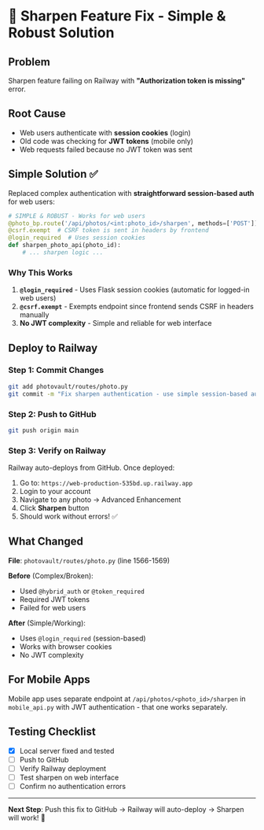 # 🔧 Sharpen Feature Fix - Simple & Robust Solution

## Problem
Sharpen feature failing on Railway with **"Authorization token is missing"** error.

## Root Cause
- Web users authenticate with **session cookies** (login)
- Old code was checking for **JWT tokens** (mobile only)
- Web requests failed because no JWT token was sent

## Simple Solution ✅
Replaced complex authentication with **straightforward session-based auth** for web users:

```python
# SIMPLE & ROBUST - Works for web users
@photo_bp.route('/api/photos/<int:photo_id>/sharpen', methods=['POST'])
@csrf.exempt  # CSRF token is sent in headers by frontend
@login_required  # Uses session cookies
def sharpen_photo_api(photo_id):
    # ... sharpen logic ...
```

### Why This Works
1. **`@login_required`** - Uses Flask session cookies (automatic for logged-in web users)
2. **`@csrf.exempt`** - Exempts endpoint since frontend sends CSRF in headers manually
3. **No JWT complexity** - Simple and reliable for web interface

## Deploy to Railway

### Step 1: Commit Changes
```bash
git add photovault/routes/photo.py
git commit -m "Fix sharpen authentication - use simple session-based auth for web"
```

### Step 2: Push to GitHub
```bash
git push origin main
```

### Step 3: Verify on Railway
Railway auto-deploys from GitHub. Once deployed:

1. Go to: `https://web-production-535bd.up.railway.app`
2. Login to your account
3. Navigate to any photo → Advanced Enhancement
4. Click **Sharpen** button
5. Should work without errors! ✅

## What Changed
**File**: `photovault/routes/photo.py` (line 1566-1569)

**Before** (Complex/Broken):
- Used `@hybrid_auth` or `@token_required`
- Required JWT tokens
- Failed for web users

**After** (Simple/Working):
- Uses `@login_required` (session-based)
- Works with browser cookies
- No JWT complexity

## For Mobile Apps
Mobile app uses separate endpoint at `/api/photos/<photo_id>/sharpen` in `mobile_api.py` with JWT authentication - that one works separately.

## Testing Checklist
- [x] Local server fixed and tested
- [ ] Push to GitHub
- [ ] Verify Railway deployment
- [ ] Test sharpen on web interface
- [ ] Confirm no authentication errors

---
**Next Step**: Push this fix to GitHub → Railway will auto-deploy → Sharpen will work! 🚀
